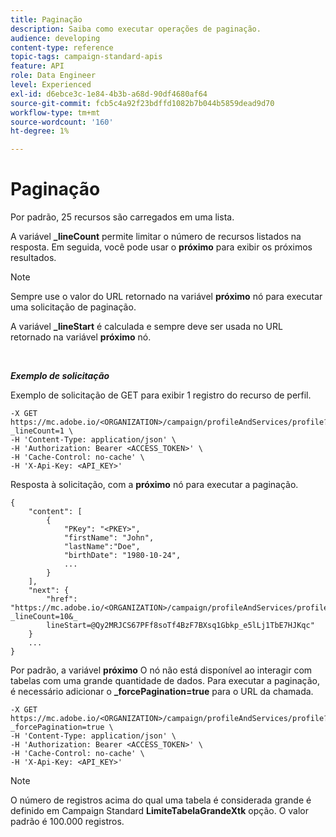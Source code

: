```yaml
---
title: Paginação
description: Saiba como executar operações de paginação.
audience: developing
content-type: reference
topic-tags: campaign-standard-apis
feature: API
role: Data Engineer
level: Experienced
exl-id: d6ebce3c-1e84-4b3b-a68d-90df4680af64
source-git-commit: fcb5c4a92f23bdffd1082b7b044b5859dead9d70
workflow-type: tm+mt
source-wordcount: '160'
ht-degree: 1%

---
```


# Paginação

Por padrão, 25 recursos são carregados em uma lista.

A variável **_lineCount** permite limitar o número de recursos listados na resposta.  Em seguida, você pode usar o **próximo** para exibir os próximos resultados.

>[!NOTE]
>
>Sempre use o valor do URL retornado na variável **próximo** nó para executar uma solicitação de paginação.
>
>A variável **_lineStart** é calculada e sempre deve ser usada no URL retornado na variável **próximo** nó.

<br/>

***Exemplo de solicitação***

Exemplo de solicitação de GET para exibir 1 registro do recurso de perfil.

```
-X GET https://mc.adobe.io/<ORGANIZATION>/campaign/profileAndServices/profile?_lineCount=1 \
-H 'Content-Type: application/json' \
-H 'Authorization: Bearer <ACCESS_TOKEN>' \
-H 'Cache-Control: no-cache' \
-H 'X-Api-Key: <API_KEY>'
```

Resposta à solicitação, com a **próximo** nó para executar a paginação.

```
{
    "content": [
        {
            "PKey": "<PKEY>",
            "firstName": "John",
            "lastName":"Doe",
            "birthDate": "1980-10-24",
            ...
        }
    ],
    "next": {
        "href": "https://mc.adobe.io/<ORGANIZATION>/campaign/profileAndServices/profile/email?_lineCount=10&_
        lineStart=@Qy2MRJCS67PFf8soTf4BzF7BXsq1Gbkp_e5lLj1TbE7HJKqc"
    }
    ...
}
```

Por padrão, a variável **próximo** O nó não está disponível ao interagir com tabelas com uma grande quantidade de dados. Para executar a paginação, é necessário adicionar o **_forcePagination=true** para o URL da chamada.

```
-X GET https://mc.adobe.io/<ORGANIZATION>/campaign/profileAndServices/profile?_forcePagination=true \
-H 'Content-Type: application/json' \
-H 'Authorization: Bearer <ACCESS_TOKEN>' \
-H 'Cache-Control: no-cache' \
-H 'X-Api-Key: <API_KEY>'
```

>[!NOTE]
>
>O número de registros acima do qual uma tabela é considerada grande é definido em Campaign Standard **LimiteTabelaGrandeXtk** opção. O valor padrão é 100.000 registros.

